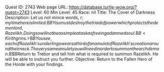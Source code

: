 Quest ID: 2743
Web page URL: https://database.turtle-wow.org/?quest=2743
Level: 60
Min Level: 45
Race: nil
Title: The Cover of Darkness
Description: Let us not mince words, $r; my time here is limited.$B$BYou must destroy the triad of power which protects the demon lord, Razelikh. Doing so will not be as simple a task as freeing a damned soul.$B$B<Kirith grins.>$B$BYou see, each of Razelikh's underlings wears a third of an amulet of Razelikh's creation around their neck. The very same amulet you will need in order to summon the arch demon.$B$BReturn to Trebor and tell him what is required to summon Razelikh. He will be able to instruct you further.
Objective: Return to the Fallen Hero of the Horde with your findings.
